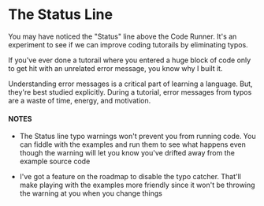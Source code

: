 # The Status Line

You may have noticed the "Status" line above
the Code Runner. It's an experiment to see if
we can improve coding tutorails by eliminating
typos.

If you've ever done a tutorail where you entered
a huge block of code only to get hit with an
unrelated error message, you know why I built it.

Understanding error messages is a critical part of
learning a language. But, they're best studied
explicitly. During a tutorial, error messages from
typos are a waste of time, energy, and motivation.

#### NOTES

- The Status line typo warnings won't prevent you from
  running code. You can fiddle with the examples
  and run them to see what happens even though the
  warning will let you know you've drifted away
  from the example source code

- I've got a feature on the roadmap to disable the
  typo catcher. That'll make playing with the examples
  more friendly since it won't be throwing the warning
  at you when you change things
